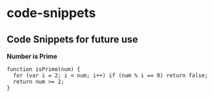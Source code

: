 # code-snippets
## Code Snippets for future use

**Number is Prime**
```
function isPrime(num) {
  for (var i = 2; i < num; i++) if (num % i == 0) return false;
  return num >= 2; 
}
```
